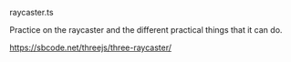 raycaster.ts

Practice on the raycaster and the different practical things that it can do.

https://sbcode.net/threejs/three-raycaster/
